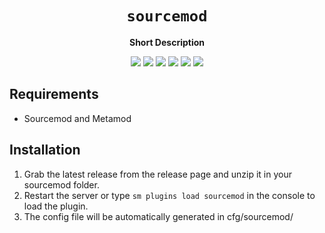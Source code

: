 <div align="center">
  <h1><code>sourcemod</code></h1>
  <p>
    <strong>Short Description</strong>
  </p>
  <p style="margin-bottom: 0.5ex;">
    <img
        src="https://img.shields.io/github/downloads/walgrim-dev/sourcemod/total"
    />
    <img
        src="https://img.shields.io/github/last-commit/walgrim-dev/sourcemod"
    />
    <img
        src="https://img.shields.io/github/issues/walgrim-dev/sourcemod"
    />
    <img
        src="https://img.shields.io/github/issues-closed/walgrim-dev/sourcemod"
    />
    <img
        src="https://img.shields.io/github/repo-size/walgrim-dev/sourcemod"
    />
    <img
        src="https://img.shields.io/github/workflow/status/walgrim-dev/sourcemod/Compile%20and%20release"
    />
  </p>
</div>

## Requirements ##
- Sourcemod and Metamod


## Installation ##
1. Grab the latest release from the release page and unzip it in your sourcemod folder.
2. Restart the server or type `sm plugins load sourcemod` in the console to load the plugin.
3. The config file will be automatically generated in cfg/sourcemod/
